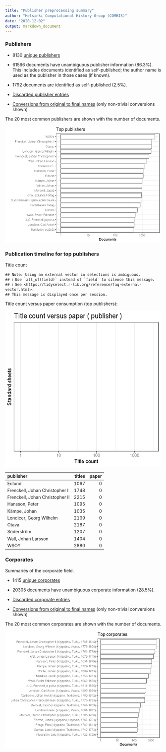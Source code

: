 ```yaml
---
title: "Publisher preprocessing summary"
author: "Helsinki Computational History Group (COMHIS)"
date: "2020-12-02"
output: markdown_document
---
```



### Publishers

 * 8130 [unique publishers](output.tables/publisher_accepted.csv)

 * 61566 documents have unambiguous publisher information (86.3%). This includes documents identified as self-published; the author name is used as the publisher in those cases (if known).

 * 1792 documents are identified as self-published (2.5%). 

 * [Discarded publisher entries](output.tables/publisher_discarded.csv)

 * [Conversions from original to final names](output.tables/publisher_conversion_nontrivial.csv) (only non-trivial conversions shown)


The 20 most common publishers are shown with the number of documents. 

![plot of chunk summarypublisher2](figure/summarypublisher2-1.png)

### Publication timeline for top publishers

Title count


```
## Note: Using an external vector in selections is ambiguous.
## ℹ Use `all_of(field)` instead of `field` to silence this message.
## ℹ See <https://tidyselect.r-lib.org/reference/faq-external-vector.html>.
## This message is displayed once per session.
```



Title count versus paper consumption (top publishers):

![plot of chunk publishertitlespapers](figure/publishertitlespapers-1.png)

|publisher                       | titles| paper|
|:-------------------------------|------:|-----:|
|Edlund                          |   1067|     0|
|Frenckell, Johan Christopher I  |   1748|     0|
|Frenckell, Johan Christopher II |   2215|     0|
|Hansson, Peter                  |   1095|     0|
|Kämpe, Johan                    |   1035|     0|
|Londicer, Georg Wilhelm         |   2109|     0|
|Otava                           |   2187|     0|
|Söderström                      |   1207|     0|
|Wall, Johan Larsson             |   1404|     0|
|WSOY                            |   2880|     0|


### Corporates

Summaries of the corporate field.

 * 1415 [unique corporates](output.tables/corporate_accepted.csv)

 * 20305 documents have unambiguous corporate information (28.5%). 

 * [Discarded corporate entries](output.tables/corporate_discarded.csv)

 * [Conversions from original to final names](output.tables/corporate_conversion_nontrivial.csv) (only non-trivial conversions shown)


The 20 most common corporates are shown with the number of documents. 

![plot of chunk summarycorporate2](figure/summarycorporate2-1.png)



